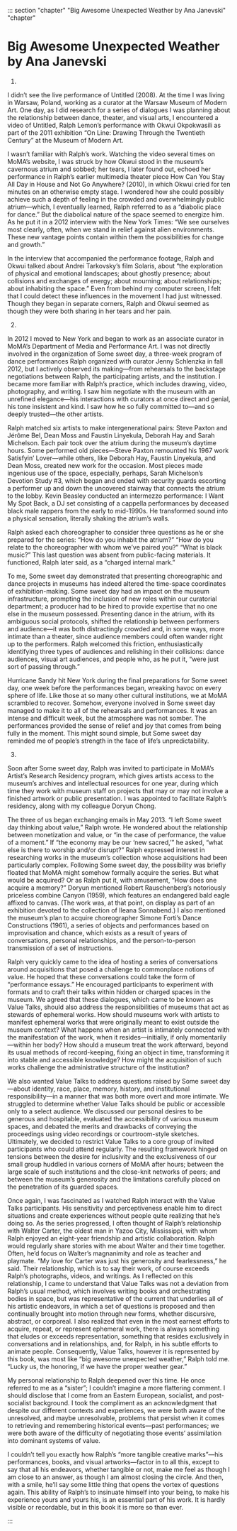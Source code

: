 

::: section "chapter" "Big Awesome Unexpected Weather by Ana Janevski" "chapter"

# Big Awesome Unexpected Weather by Ana Janevski


1.

I didn’t see the live performance of Untitled (2008). At the time I was living in Warsaw, Poland, working as a curator at the Warsaw Museum of Modern Art. One day, as I did research for a series of dialogues I was planning about the relationship between dance, theater, and visual arts, I encountered a video of Untitled, Ralph Lemon’s performance with Okwui Okpokwasili as part of the 2011 exhibition “On Line: Drawing Through the Twentieth Century” at the Museum of Modern Art.

I wasn’t familiar with Ralph’s work. Watching the video several times on MoMA’s website, I was struck by how Okwui stood in the museum’s cavernous atrium and sobbed; her tears, I later found out, echoed her performance in Ralph’s earlier multimedia theater piece How Can You Stay All Day in House and Not Go Anywhere? (2010), in which Okwui cried for ten minutes on an otherwise empty stage. I wondered how she could possibly achieve such a depth of feeling in the crowded and overwhelmingly public atrium—which, I eventually learned, Ralph referred to as a “diabolic place for dance.” But the diabolical nature of the space seemed to energize him. As he put it in a 2012 interview with the New York Times: “We see ourselves most clearly, often, when we stand in relief against alien environments. These new vantage points contain within them the possibilities for change and growth.”

In the interview that accompanied the performance footage, Ralph and Okwui talked about Andrei Tarkovsky’s film Solaris, about “the exploration of physical and emotional landscapes; about ghostly presence; about collisions and exchanges of energy; about mourning; about relationships; about inhabiting the space.” Even from behind my computer screen, I felt that I could detect these influences in the movement I had just witnessed. Though they began in separate corners, Ralph and Okwui seemed as though they were both sharing in her tears and her pain.

2.

In 2012 I moved to New York and began to work as an associate curator in MoMA’s Department of Media and Performance Art. I was not directly involved in the organization of Some sweet day, a three-week program of dance performances Ralph organized with curator Jenny Schlenzka in fall 2012, but I actively observed its making—from rehearsals to the backstage negotiations between Ralph, the participating artists, and the institution. I became more familiar with Ralph’s practice, which includes drawing, video, photography, and writing. I saw him negotiate with the museum with an unrefined elegance—his interactions with curators at once direct and genial, his tone insistent and kind. I saw how he so fully committed to—and so deeply trusted—the other artists.

Ralph matched six artists to make intergenerational pairs: Steve Paxton and Jérôme Bel, Dean Moss and Faustin Linyekula, Deborah Hay and Sarah Michelson. Each pair took over the atrium during the museum’s daytime hours. Some performed old pieces—Steve Paxton remounted his 1967 work Satisfyin’ Lover—while others, like Deborah Hay, Faustin Linyekula, and Dean Moss, created new work for the occasion. Most pieces made ingenious use of the space, especially, perhaps, Sarah Michelson’s Devotion Study
\#3, which began and ended with security guards escorting a performer up and down the uncovered stairway that connects the atrium to the lobby. Kevin Beasley conducted an intermezzo performance: I Want My Spot Back, a DJ set consisting of a cappella performances by deceased black male rappers from the early to mid-1990s. He transformed sound into a physical sensation, literally shaking the atrium’s walls.

Ralph asked each choreographer to consider three questions as he or she prepared for the series: “How do you inhabit the atrium?” “How do you relate to the choreographer with whom we’ve paired you?” “What is black music?” This last question was absent from public-facing materials. It functioned, Ralph later said, as a “charged internal mark.”

To me, Some sweet day demonstrated that presenting choreographic and dance projects in museums has indeed altered the time-space coordinates of exhibition-making. Some sweet day had an impact on the museum infrastructure, prompting the inclusion of new roles within our curatorial department; a producer had to be hired to provide expertise that no one else in the museum possessed. Presenting dance in the atrium, with its ambiguous social protocols, shifted the relationship between performers and audience—it was both distractingly crowded and, in some ways, more intimate than a theater, since audience members could often wander right up to the performers. Ralph welcomed this friction, enthusiastically identifying three types of audiences and relishing in their collisions: dance audiences, visual art audiences, and people who, as he put it, “were just sort of passing through.”

Hurricane Sandy hit New York during the final preparations for Some sweet day, one week before the performances began, wreaking havoc on every sphere of life. Like those at so many other cultural institutions, we at MoMA scrambled to recover. Somehow, everyone involved in Some sweet day managed to make it to all of the rehearsals and performances. It was an intense and difficult week, but the atmosphere was not somber. The performances provided the sense of relief and joy that comes from being fully in the moment. This might sound simple, but Some sweet day reminded me of people’s strength in the face of life’s unpredictability.

3.

Soon after Some sweet day, Ralph was invited to participate in MoMA’s Artist’s Research Residency program, which gives artists access to the museum’s archives and intellectual resources for one year, during which time they work with museum staff on projects that may or may not involve a finished artwork or public presentation. I was appointed to facilitate Ralph’s residency, along with my colleague Doryun Chong.

The three of us began exchanging emails in May 2013. “I left Some sweet day thinking about value,” Ralph wrote. He wondered about the relationship between monetization and value, or “in the case of performance, the value of a moment.” If “the economy may be our ‘new sacred,’” he asked, “what else is there to worship and/or disrupt?” Ralph expressed interest in researching works in the museum’s collection whose acquisitions had been particularly complex. Following Some sweet day, the possibility was briefly floated that MoMA might somehow formally acquire the series. But what would be acquired? Or as Ralph put it, with amusement, “How does one acquire a memory?” Doryun mentioned Robert Rauschenberg’s notoriously priceless combine Canyon (1959), which features an endangered bald eagle affixed to canvas. (The work was, at that point, on display as part of an exhibition devoted to the collection of Ileana Sonnabend.) I also mentioned the museum’s plan to acquire choreographer Simone Forti’s Dance Constructions (1961), a series of objects and performances based on improvisation and chance, which exists as a result of years of conversations, personal relationships, and the person-to-person transmission of a set of instructions.

Ralph very quickly came to the idea of hosting a series of conversations around acquisitions that posed a challenge to commonplace notions of value. He hoped that these conversations could take the form of
“performance essays.” He encouraged participants to experiment with formats and to craft their talks within hidden or charged spaces in the museum. We agreed that these dialogues, which came to be known as Value Talks, should also address the responsibilities of museums that act as stewards of ephemeral works. How should museums work with artists to manifest ephemeral works that were originally meant to exist outside the museum context? What happens when an artist is intimately connected with the manifestation of the work, when it resides—initially, if only momentarily—within her body? How should a museum treat the work afterward, beyond its usual methods of record-keeping, fixing an object in time, transforming it into stable and accessible knowledge? How might the acquisition of such works challenge the administrative structure of the institution?

We also wanted Value Talks to address questions raised by Some sweet day—about identity, race, place, memory, history, and institutional responsibility—in a manner that was both more overt and more intimate. We struggled to determine whether Value Talks should be public or accessible only to a select audience. We discussed our personal desires to be generous and hospitable, evaluated the accessibility of various museum spaces, and debated the merits and drawbacks of conveying the proceedings using video recordings or courtroom-style sketches. Ultimately, we decided to restrict Value Talks to a core group of invited participants who could attend regularly. The resulting framework hinged on tensions between the desire for inclusivity and the exclusiveness of our small group huddled in various corners of MoMA after hours; between the large scale of such institutions and the close-knit networks of peers; and between the museum’s generosity and the limitations carefully placed on the penetration of its guarded spaces.

Once again, I was fascinated as I watched Ralph interact with the Value Talks participants. His sensitivity and perceptiveness enable him to direct situations and create experiences without people quite realizing that he’s doing so. As the series progressed, I often thought of Ralph’s relationship with Walter Carter, the oldest man in Yazoo City, Mississippi, with whom Ralph enjoyed an eight-year friendship and artistic collaboration. Ralph would regularly share stories with me about Walter and their time together. Often, he’d focus on Walter’s magnanimity and role as teacher and playmate. “My love for Carter was just his generosity and fearlessness,” he said. Their relationship, which is to say their work, of course exceeds Ralph’s photographs, videos, and writings. As I reflected on this relationship, I came to understand that Value Talks was not a deviation from Ralph’s usual method, which involves writing books and orchestrating bodies in space, but was representative of the current that underlies all of his artistic endeavors, in which a set of questions is proposed and then continually brought into motion through new forms, whether discursive, abstract, or corporeal. I also realized that even in the most earnest efforts to acquire, repeat, or represent ephemeral work, there is always something that eludes or exceeds representation, something that resides exclusively in conversations and in relationships, and, for Ralph, in his subtle efforts to animate people. Consequently, Value Talks, however it is represented by this book, was most like “big awesome unexpected weather,” Ralph told me. “Lucky us, the honoring, if we have the proper weather gear.”

My personal relationship to Ralph deepened over this time. He once referred to me as a “sister”; I couldn’t imagine a more flattering comment. I should disclose that I come from an Eastern European, socialist, and post-socialist background. I took the compliment as an acknowledgment that despite our different contexts and experiences, we were both aware of the unresolved, and maybe unresolvable, problems that persist when it comes to retrieving and remembering historical events—past performances; we were both aware of the difficulty of negotiating those events’ assimilation into dominant systems of value.

I couldn’t tell you exactly how Ralph’s “more tangible creative marks”—his performances, books, and visual artworks—factor in to all this, except to say that all his endeavors, whether tangible or not, make me feel as though I am close to an answer, as though I am almost closing the circle. And then, with a smile, he’ll say some little thing that opens the vortex of questions again. This ability of Ralph’s to insinuate himself into your being, to make his experience yours and yours his, is an essential part of his work. It is hardly visible or recordable, but in this book it is more so than ever.

:::
